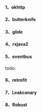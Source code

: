 #### 1、okhttp


#### 2、butterknife


#### 3、glide


#### 4、rxjava2


#### 5、eventbus




todo:

#### 6、retrofit


#### 7、Leakcanary


#### 8、Robust

